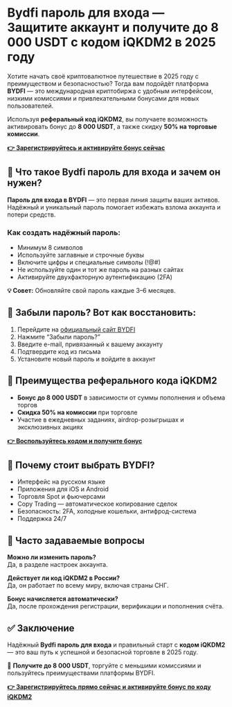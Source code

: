<h1>Bydfi пароль для входа — Защитите аккаунт и получите до 8 000 USDT с кодом iQKDM2 в 2025 году</h1>

<p>Хотите начать своё криптовалютное путешествие в 2025 году с преимуществом и безопасностью? Тогда вам подойдёт платформа <strong>BYDFI</strong> — это международная криптобиржа с удобным интерфейсом, низкими комиссиями и привлекательными бонусами для новых пользователей.</p>

<p>Используя <strong>реферальный код iQKDM2</strong>, вы получаете возможность активировать бонус до <strong>8 000 USDT</strong>, а также скидку <strong>50% на торговые комиссии</strong>.</p>

<p><a href="https://www.bydfi.com/en/register?ru=iQKDM2" target="_blank"><strong>👉 Зарегистрируйтесь и активируйте бонус сейчас</strong></a></p>

<h2>🔐 Что такое Bydfi пароль для входа и зачем он нужен?</h2>
<p><strong>Пароль для входа в BYDFI</strong> — это первая линия защиты ваших активов. Надёжный и уникальный пароль помогает избежать взлома аккаунта и потери средств.</p>

<h3>Как создать надёжный пароль:</h3>
<ul>
<li>Минимум 8 символов</li>
<li>Используйте заглавные и строчные буквы</li>
<li>Включите цифры и специальные символы (!@#)</li>
<li>Не используйте один и тот же пароль на разных сайтах</li>
<li>Активируйте двухфакторную аутентификацию (2FA)</li>
</ul>
<p><strong>💡 Совет:</strong> Обновляйте свой пароль каждые 3–6 месяцев.</p>

<h2>🔁 Забыли пароль? Вот как восстановить:</h2>
<ol>
<li>Перейдите на <a href="https://www.bydfi.com/en/register?ru=iQKDM2">официальный сайт BYDFI</a></li>
<li>Нажмите “Забыли пароль?”</li>
<li>Введите e-mail, привязанный к вашему аккаунту</li>
<li>Подтвердите код из письма</li>
<li>Установите новый пароль и войдите в аккаунт</li>
</ol>

<h2>🎁 Преимущества реферального кода iQKDM2</h2>
<ul>
<li><strong>Бонус до 8 000 USDT</strong> в зависимости от суммы пополнения и объема торгов</li>
<li><strong>Скидка 50% на комиссии</strong> при торговле</li>
<li>Участие в ежедневных заданиях, airdrop-розыгрышах и эксклюзивных акциях</li>
</ul>
<p><a href="https://www.bydfi.com/en/register?ru=iQKDM2" target="_blank"><strong>👉 Воспользуйтесь кодом и получите бонус</strong></a></p>

<h2>💼 Почему стоит выбрать BYDFI?</h2>
<ul>
<li>Интерфейс на русском языке</li>
<li>Приложения для iOS и Android</li>
<li>Торговля Spot и фьючерсами</li>
<li>Copy Trading — автоматическое копирование сделок</li>
<li>Безопасность: 2FA, холодные кошельки, антифрод-система</li>
<li>Поддержка 24/7</li>
</ul>

<h2>📌 Часто задаваемые вопросы</h2>
<p><strong>Можно ли изменить пароль?</strong><br>Да, в разделе настроек аккаунта.</p>
<p><strong>Действует ли код iQKDM2 в России?</strong><br>Да, он работает по всему миру, включая страны СНГ.</p>
<p><strong>Бонус начисляется автоматически?</strong><br>Да, после прохождения регистрации, верификации и пополнения счёта.</p>

<h2>✅ Заключение</h2>
<p>Надёжный <strong>Bydfi пароль для входа</strong> и правильный старт с <strong>кодом iQKDM2</strong> — это ваш путь к успешной и безопасной торговле в 2025 году.</p>
<p>🎁 <strong>Получите до 8 000 USDT</strong>, торгуйте с меньшими комиссиями и пользуйтесь преимуществами платформы BYDFI.</p>
<p><a href="https://www.bydfi.com/en/register?ru=iQKDM2" target="_blank"><strong>👉 Зарегистрируйтесь прямо сейчас и активируйте бонус по коду iQKDM2</strong></a></p>

</body>
</html>
